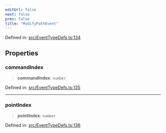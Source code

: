 ```yaml
---
editUrl: false
next: false
prev: false
title: "ModifyPathEvent"
---
```


Defined in: [src/EventTypeDefs.ts:134](https://github.com/fabricjs/fabric.js/blob/fea1b29b7495d9634e300bd4bfa43de097745805/src/EventTypeDefs.ts#L134)

## Properties

### commandIndex

> **commandIndex**: `number`

Defined in: [src/EventTypeDefs.ts:135](https://github.com/fabricjs/fabric.js/blob/fea1b29b7495d9634e300bd4bfa43de097745805/src/EventTypeDefs.ts#L135)

***

### pointIndex

> **pointIndex**: `number`

Defined in: [src/EventTypeDefs.ts:136](https://github.com/fabricjs/fabric.js/blob/fea1b29b7495d9634e300bd4bfa43de097745805/src/EventTypeDefs.ts#L136)
